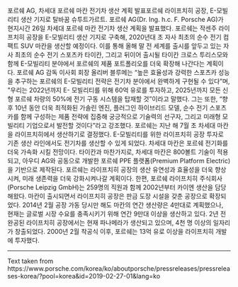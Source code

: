 <p-headline>
  포르쉐 AG, 차세대 포르쉐 마칸 전기차 생산 계획 발표포르쉐 라이프치히 공장, E-모빌리티 생산 기지로 탈바꿈
</p-headline>

<p-text class="spacing-mt-32">
  슈투트가르트. 포르쉐 AG(Dr. Ing. h.c. F. <nobr>Porsche</nobr> AG)가 현지시간 26일 차세대 포르쉐 마칸 전기차 생산 계획을 발표했다.
</p-text>
  
<p-text class="spacing-mt-16">
  포르쉐는 작센주 라이프치히 공장을 E-모빌리티 생산 기지로 구축해, 2020년대 초 자사 최초의 순수 전기 컴팩트 SUV 마칸을 생산할 예정이다. 이를 통해 올해 말 전 세계를 출시를 앞두고 있는 자사 최초의 순수 전기 스포츠카 타이칸, 그리고 뒤이어 출시될 타이칸 크로스 투리스모와 함께 E-모빌리티 분야에서 포르쉐의 제품 포트폴리오를 더욱 확장해 나간다는 계획이다.
</p-text>
  
<p-text class="spacing-mt-16">
  포르쉐 AG 감독 이사회 회장 올리버 블루메는 “높은 효율성과 강력한 스포츠카 성능을 추구하는 포르쉐의 E-모빌리티 전략은 전기차 분야에서 완벽하게 구현될 수 있다”며, "우리는 2022년까지 E- 모빌리티를 위해 60억 유로를 투자하고, 2025년까지 모든 신형 포르쉐 차량의 50%에 전기 구동 시스템을 탑재할 것”이라고 말했다. 그는 또한, “향후 10년 동안 더욱 최적화된 가솔린 엔진, 플러그인 하이브리드 모델, 순수 전기 스포츠카를 함께 구성하는 제품 전략에 집중해 궁긍적으로 기술력의 선구자, 그리고 미래형 모빌리티 기업으로서 발전할 것이다”라고 강조했다.
</p-text>
  
<p-text class="spacing-mt-16">
  포르쉐는 지난 해 7월 초 차세대 마칸을 라이프치히에서 생산하기로 결정했다. E-모빌리티를 위한 라이프치히 공장 투자로 기존 생산 라인에서도 전기차를 생산할 수 있게 되었다. 차세대 마칸은 포르쉐 전기화를 더욱 가속화 시킬 전망이다. 타이칸과 마찬가지로, 차세대 마칸은 800볼트 기술이 적용되고, 아우디 AG와 공동으로 개발한 포르쉐 PPE 플랫폼(Premium Platform Electric)을 기반으로 제작된다. 포르쉐는 라이프치히 공장의 생산 유연성과 효율성을 더욱 향상시켜, 미래 생존력을 더욱 강화시켜나갈 계획이다.
</p-text>
  
<p-text class="spacing-mt-16">
  한편, 포르쉐 라이프치히 주식회사(<nobr>Porsche</nobr> Leipzig GmbH)는 259명의 직원과 함께 2002년부터 카이엔 생산을 담당해왔다. 마칸이 출시되면서 라이프치히 공장은 판금 도장 시설을 갖춘 공장으로 확장되었다. 2014년 2월 공장 가동 당시만 해도 마칸의 연간 생산량은 4만대로 계획했으나, 현재는 글로벌 시장 수요를 충족시키기 위해 연간 9만대 이상을 생산하고 있다. 2년 전 완공된 라이프치히 공장에서는 현재 파나메라가 생산되고 있으며, 4천 명 이상의 일자리가 창출되었다. 2000년 2월 착공식 이후, 포르쉐는 13억 유로 이상을 라이프치히 개발에 투자했다.
</p-text>

---

<p-text size="x-small">
    Text taken from https://www.porsche.com/korea/ko/aboutporsche/pressreleases/pressreleases-korea/?pool=korea&id=2019-02-27-01&lang=ko
</p-text>
